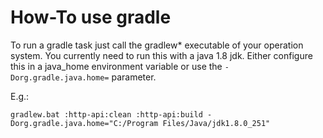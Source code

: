 # How-To use gradle

To run a gradle task just call the gradlew* executable of your operation system. You currently need to run this with a java 1.8 jdk. 
Either configure this in a java_home environment variable or use the `-Dorg.gradle.java.home=` parameter.

E.g.:

    gradlew.bat :http-api:clean :http-api:build -Dorg.gradle.java.home="C:/Program Files/Java/jdk1.8.0_251"